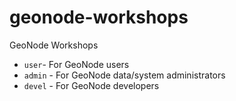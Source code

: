 geonode-workshops
=================

GeoNode Workshops

* `user`- For GeoNode users
* `admin` - For GeoNode data/system administrators
* `devel` - For GeoNode developers 
